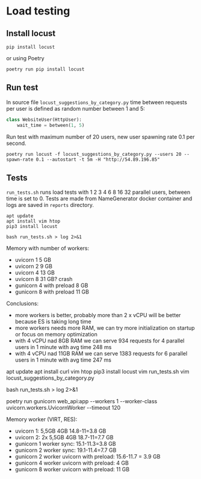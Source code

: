 # Load testing

## Install locust

```
pip install locust
```
or using Poetry
```
poetry run pip install locust
```

## Run test

In source file `locust_suggestions_by_category.py` time between requests per user is defined as random number between 1 and 5:
```python
class WebsiteUser(HttpUser):
    wait_time = between(1, 5)
```

Run test with maximum number of 20 users, new user spawning rate 0.1 per second.

```
poetry run locust -f locust_suggestions_by_category.py --users 20 --spawn-rate 0.1 --autostart -t 5m -H "http://54.89.196.85"
```

## Tests

`run_tests.sh` runs load tests with 1 2 3 4 6 8 16 32 parallel users, between time is set to 0.
Tests are made from NameGenerator docker container and logs are saved in `reports` directory.

```commandline
apt update
apt install vim htop
pip3 install locust

bash run_tests.sh > log 2>&1
```

Memory with number of workers:
- uvicorn 1 5 GB
- uvicorn 2 9 GB
- uvicorn 4 13 GB
- uvicorn 8 31 GB? crash
- gunicorn 4 with preload 8 GB
- gunicorn 8 with preload 11 GB

Conclusions:
- more workers is better, probably more than 2 x vCPU will be better because ES is taking long time
- more workers needs more RAM, we can try more initialization on startup or focus on memory optimization
- with 4 vCPU nad 8GB RAM we can serve 934 requests for 4 parallel users in 1 minute with avg time 248 ms
- with 4 vCPU nad 11GB RAM we can serve 1383 requests for 6 parallel users in 1 minute with avg time 247 ms

apt update
apt install curl vim htop
pip3 install locust
vim run_tests.sh 
vim locust_suggestions_by_category.py


bash run_tests.sh > log 2>&1



poetry run gunicorn web_api:app --workers 1 --worker-class uvicorn.workers.UvicornWorker --timeout 120

Memory worker (VIRT, RES):
- uvicorn 1: 5,5GB 4GB  14.8-11=3.8 GB
- uvicorn 2: 2x 5,5GB 4GB 18.7-11=7.7 GB
- gunicorn 1 worker sync: 15.1-11.3=3.8 GB
- gunicorn 2 worker sync: 19.1-11.4=7.7 GB
- gunicorn 2 worker uvicorn with preload: 15.6-11.7 = 3.9 GB
- gunicorn 4 worker uvicorn with preload: 4 GB
- gunicorn 8 worker uvicorn with preload: 11 GB